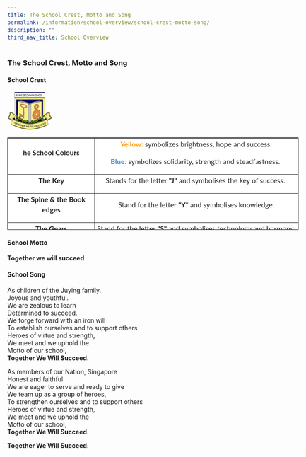 ```yaml
---
title: The School Crest, Motto and Song
permalink: /information/school-overview/school-crest-motto-song/
description: ""
third_nav_title: School Overview
---
```

### **The School Crest, Motto and Song**
#### **School Crest**

<img src="/images/schoolcrest.png" 
     style="width:20%">
		 
<table class="iveo_table ives_tab_dark" style="margin: 0px; outline: 0px; padding: 0px; border: 1px solid rgb(42, 42, 42); border-spacing: 1px; color: rgb(34, 34, 34); font-family: Lato, sans-serif; font-size: 16px; font-style: normal; font-variant-ligatures: normal; font-variant-caps: normal; font-weight: 400; letter-spacing: normal; orphans: 2; text-align: left; text-transform: none; white-space: normal; widows: 2; word-spacing: 0px; -webkit-text-stroke-width: 0px; background-color: rgb(255, 255, 255); text-decoration-thickness: initial; text-decoration-style: initial; text-decoration-color: initial; width: 659px; height: 209px;"><tbody style="margin: 0px; outline: 0px; padding: 0px;"><tr style="margin: 0px; outline: 0px; padding: 0px;"><td width="133" style="margin: 0px; outline: 0px; padding: 2px; text-align: center; border: 1px solid rgb(42, 42, 42); width: 192px;"><p class="" style="margin: 0px 0px 1em; outline: 0px; padding: 0px; line-height: 22.4px;"><b style="margin: 0px; outline: 0px; padding: 0px;"><span lang="EN-SG" style="margin: 0px; outline: 0px; padding: 0px;">he School Colours</span><span lang="EN-SG" style="margin: 0px; outline: 0px; padding: 0px;"></span></b></p></td><td width="329" style="margin: 0px; outline: 0px; padding: 2px; text-align: center; border: 1px solid rgb(42, 42, 42); width: 459px;"><p class="" style="margin: 0px 0px 1em; outline: 0px; padding: 0px; line-height: 22.4px;"><font color="#ff9900" style="margin: 0px; outline: 0px; padding: 0px;"><b style="margin: 0px; outline: 0px; padding: 0px;"><span lang="EN-SG" style="margin: 0px; outline: 0px; padding: 0px;">Yellow</span></b><b style="margin: 0px; outline: 0px; padding: 0px;"><span lang="EN-SG" style="margin: 0px; outline: 0px; padding: 0px;">:</span></b></font><span lang="EN-SG" style="margin: 0px; outline: 0px; padding: 0px;"><span>&nbsp;</span>symbolizes brightness, hope and success.</span></p><p class="" style="margin: 0px 0px 1em; outline: 0px; padding: 0px; line-height: 22.4px;"><span lang="EN-SG" style="margin: 0px; outline: 0px; padding: 0px;"><b style="margin: 0px; outline: 0px; padding: 0px;"><font color="#3d85c6" style="margin: 0px; outline: 0px; padding: 0px;">Blue:</font></b><span>&nbsp;</span>symbolizes solidarity, strength and steadfastness.</span>&nbsp;</p></td></tr><tr style="margin: 0px; outline: 0px; padding: 0px;"><td width="133" style="margin: 0px; outline: 0px; padding: 2px; text-align: center; border: 1px solid rgb(42, 42, 42);"><p class="" style="margin: 0px 0px 1em; outline: 0px; padding: 0px; line-height: 22.4px;"><b style="margin: 0px; outline: 0px; padding: 0px;"><span lang="EN-SG" style="margin: 0px; outline: 0px; padding: 0px;">The Key</span><span lang="EN-SG" style="margin: 0px; outline: 0px; padding: 0px;"></span></b></p></td><td width="329" style="margin: 0px; outline: 0px; padding: 2px; text-align: center; border: 1px solid rgb(42, 42, 42);"><p class="" style="margin: 0px 0px 1em; outline: 0px; padding: 0px; line-height: 22.4px;"><span lang="EN-SG" style="margin: 0px; outline: 0px; padding: 0px;">Stands for the letter<span>&nbsp;</span><b style="margin: 0px; outline: 0px; padding: 0px;">"J"</b><span>&nbsp;</span>and symbolises the key of success.</span><b style="margin: 0px; outline: 0px; padding: 0px;"><span lang="EN-SG" style="margin: 0px; outline: 0px; padding: 0px;">&nbsp;</span></b></p></td></tr><tr style="margin: 0px; outline: 0px; padding: 0px;"><td width="133" style="margin: 0px; outline: 0px; padding: 2px; text-align: center; border: 1px solid rgb(42, 42, 42);"><p class="" style="margin: 0px 0px 1em; outline: 0px; padding: 0px; line-height: 22.4px;"><span lang="EN-SG" style="margin: 0px; outline: 0px; padding: 0px;"><b style="margin: 0px; outline: 0px; padding: 0px;">The Spine &amp; the Book edges</b></span></p></td><td width="329" style="margin: 0px; outline: 0px; padding: 2px; text-align: center; border: 1px solid rgb(42, 42, 42);"><p class="" style="margin: 0px 0px 1em; outline: 0px; padding: 0px; line-height: 22.4px;"><span lang="EN-SG" style="margin: 0px; outline: 0px; padding: 0px;">Stand for the letter<span>&nbsp;</span><b style="margin: 0px; outline: 0px; padding: 0px;">"Y</b>" and symbolises knowledge.</span></p></td></tr><tr style="margin: 0px; outline: 0px; padding: 0px;"><td width="133" style="margin: 0px; outline: 0px; padding: 2px; text-align: center; border: 1px solid rgb(42, 42, 42);"><p class="" style="margin: 0px 0px 1em; outline: 0px; padding: 0px; line-height: 22.4px;"><span lang="EN-SG" style="margin: 0px; outline: 0px; padding: 0px;"><b style="margin: 0px; outline: 0px; padding: 0px;">The Gears</b></span></p></td><td width="329" style="margin: 0px; outline: 0px; padding: 2px; text-align: center; border: 1px solid rgb(42, 42, 42);"><p class="" style="margin: 0px 0px 1em; outline: 0px; padding: 0px; line-height: 22.4px;"><span lang="EN-SG" style="margin: 0px; outline: 0px; padding: 0px;">Stand for the letter<span>&nbsp;</span><b style="margin: 0px; outline: 0px; padding: 0px;">"S"<span>&nbsp;</span></b>and symbolises technology and harmony.</span></p></td></tr><tr style="margin: 0px; outline: 0px; padding: 0px;"><td width="462" colspan="2" style="margin: 0px; outline: 0px; padding: 2px; text-align: center; border: 1px solid rgb(42, 42, 42);"><p class="" style="margin: 0px 0px 1em; outline: 0px; padding: 0px; line-height: 22.4px;"><span lang="EN-SG" style="margin: 0px; outline: 0px; padding: 0px;">Together, the logo displays the determinant &nbsp;the key to bring about success to the school and the nation is through knowledge, technology and working harmony.</span></p></td></tr></tbody></table>		 

#### **School Motto**

**Together we will succeed**

#### **School Song**
As children of the Juying family.<br>
Joyous and youthful.<br>
We are zealous to learn<br>
Determined to succeed.<br>
We forge forward with an iron will<br>
To establish ourselves and to support others<br>
Heroes of virtue and strength,<br>
We meet and we uphold the<br>
Motto of our school,<br>
**Together We Will Succeed.**

As members of our Nation, Singapore<br>
Honest and faithful<br>
We are eager to serve and ready to give<br>
We team up as a group of heroes,<br>
To strengthen ourselves and to support others<br>
Heroes of virtue and strength,<br>
We meet and we uphold the<br>
Motto of our school,<br>
**Together We Will Succeed.**

**Together We Will Succeed.**
